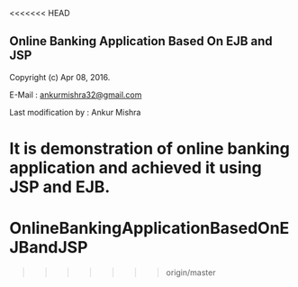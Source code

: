 <<<<<<< HEAD

Online Banking Application Based On EJB and JSP
-----------------------------------------------
 Copyright (c) Apr 08, 2016.
 
 E-Mail : ankurmishra32@gmail.com 

 Last modification by : Ankur Mishra 

It is demonstration of online banking application and achieved it using JSP and EJB.
=======
# OnlineBankingApplicationBasedOnEJBandJSP
>>>>>>> origin/master
